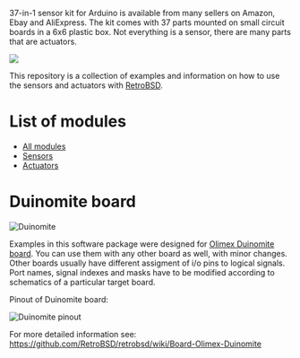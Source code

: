 37-in-1 sensor kit for Arduino is available from many sellers
on Amazon, Ebay and AliExpress. The kit comes with 37 parts
mounted on small circuit boards in a 6x6 plastic box.
Not everything is a sensor, there are many parts that are actuators.

![](https://raw.githubusercontent.com/wiki/sergev/RetroBSD-and-37-Sensor-Kit/binaries/kit-front.jpg)

This repository is a collection of examples and information on
how to use the sensors and actuators with [RetroBSD](http://retrobsd.org).

# List of modules

* [All modules](https://github.com/sergev/RetroBSD-and-37-Sensor-Kit/wiki/Home)
* [Sensors](https://github.com/sergev/RetroBSD-and-37-Sensor-Kit/wiki/Sensors)
* [Actuators](https://github.com/sergev/RetroBSD-and-37-Sensor-Kit/wiki/Actuators)

# Duinomite board

![Duinomite](https://raw.githubusercontent.com/wiki/RetroBSD/retrobsd/binaries/duinomite.jpg)

Examples in this software package were designed for
[Olimex Duinomite board](https://www.olimex.com/Products/Duino/Duinomite/DUINOMITE/open-source-hardware).
You can use them with any other board as well, with minor changes.
Other boards usually have different assigment of i/o pins to logical signals.
Port names, signal indexes and masks have to be modified according to
schematics of a particular target board.

Pinout of Duinomite board:

![Duinomite pinout](https://raw.githubusercontent.com/wiki/RetroBSD/retrobsd/binaries/duinomite-pinout.png)

For more detailed information see: https://github.com/RetroBSD/retrobsd/wiki/Board-Olimex-Duinomite

